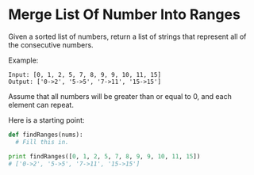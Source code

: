 # Merge List Of Number Into Ranges

Given a sorted list of numbers, return a list of strings that represent all of the consecutive numbers.

Example:

```
Input: [0, 1, 2, 5, 7, 8, 9, 9, 10, 11, 15]
Output: ['0->2', '5->5', '7->11', '15->15']
```

Assume that all numbers will be greater than or equal to 0, and each element can repeat.

Here is a starting point:

```python
def findRanges(nums):
  # Fill this in.

print findRanges([0, 1, 2, 5, 7, 8, 9, 9, 10, 11, 15])
# ['0->2', '5->5', '7->11', '15->15']
```
